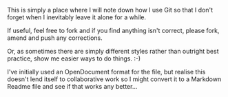 This is simply a place where I will note down how I use Git so that I don't forget when I inevitably leave it alone for a while.

If useful, feel free to fork and if you find anything isn't correct, please fork, amend and push any corrections.  

Or, as sometimes there are simply different styles rather than outright best practice, show me easier ways to do things. :-)

I've initially used an OpenDocument format for the file, but realise this doesn't lend itself to collaborative work so I might convert it to a Markdown Readme file and see if that works any better...

